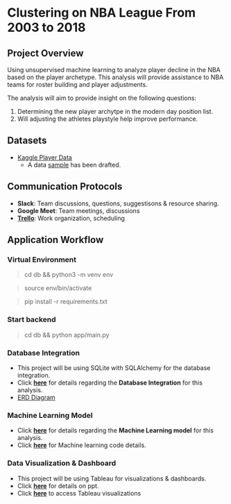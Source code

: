 # Clustering on NBA League From 2003 to 2018

## Project Overview

Using unsupervised machine learning to analyze player decline in the NBA based on the player archetype.
This analysis will provide assistance to NBA teams for roster building and player adjustments.

The analysis will aim to provide insight on the following questions:

1. Determining the new player archytpe in the modern day position list.
2. Will adjusting the athletes playstyle help improve performance.

## Datasets

- [Kaggle Player Data](https://www.kaggle.com/drgilermo/nba-players-stats?select=player_data.csv)
  - A data [sample](ETL/Data/sample_data.xlsx) has been drafted.

## Communication Protocols

- **Slack**: Team discussions, questions, suggestisons & resource sharing.
- **Google Meet**: Team meetings, discussions
- **[Trello](https://trello.com/b/bpUG9Aoh/final-project-nba)**: Work organization, scheduling

## Application Workflow

### Virtual Environment

> cd db && python3 -m venv env

> source env/bin/activate

> pip install -r requirements.txt

### Start backend

> cd db && python app/main.py

### Database Integration

- This project will be using SQLite with SQLAlchemy for the database integration.
- Click [**here**](Database/SQL_Database.ipynb) for details regarding the **Database Integration** for this analysis.
- [ERD Diagram](Database/Resources/NBA_Analysis_ERD.png)

### Machine Learning Model

- Click [**here**](Machine_Learning/README.md) for details regarding the **Machine Learning model** for this analysis.
- Click [**here**](Machine_Learning/NBA_PCA.ipynb) for Machine learning code details.

### Data Visualization & Dashboard

- This project will be using Tableau for visualizations & dashboards.
- Click [**here**](Visualization/NBA_PLAYER_ANALYSIS.pptx) for details on ppt.
- Click [**here**](https://public.tableau.com/app/profile/syed.ali.akbar/viz/NBAAnalysis_16232021658490/VORPbyPlayersandAge) to access Tableau visualizations
